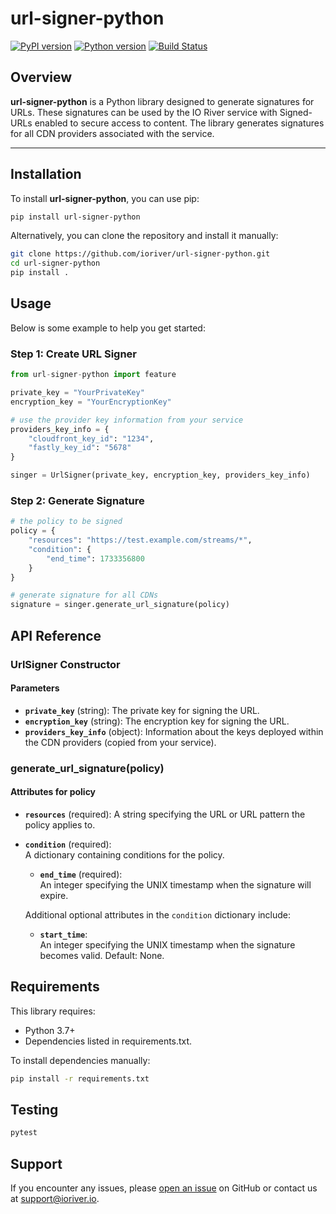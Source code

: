 # url-signer-python

[![PyPI version](https://badge.fury.io/py/url-signer-python.svg)](https://pypi.org/project/url-signer-python/)
[![Python version](https://img.shields.io/badge/python-3.7+-blue.svg)](https://www.python.org/)
[![Build Status](https://github.com/ioriver/url-signer-python/actions/workflows/master.yml/badge.svg)](https://github.com/ioriver/url-signer-python/actions)

## Overview

**url-signer-python** is a Python library designed to generate signatures for URLs. These signatures can be used by the IO River service with Signed-URLs enabled to secure access to content. The library generates signatures for all CDN providers associated with the service.

---

## Installation

To install **url-signer-python**, you can use pip:

```bash
pip install url-signer-python
```

Alternatively, you can clone the repository and install it manually:

```bash
git clone https://github.com/ioriver/url-signer-python.git
cd url-signer-python
pip install .
```

## Usage

Below is some example to help you get started:

### Step 1: Create URL Signer

```python
from url-signer-python import feature

private_key = "YourPrivateKey"
encryption_key = "YourEncryptionKey"

# use the provider key information from your service
providers_key_info = {
    "cloudfront_key_id": "1234",
    "fastly_key_id": "5678"
}

singer = UrlSigner(private_key, encryption_key, providers_key_info)
```

### Step 2: Generate Signature

```python
# the policy to be signed
policy = {
    "resources": "https://test.example.com/streams/*",
    "condition": {
        "end_time": 1733356800
    }
}

# generate signature for all CDNs
signature = singer.generate_url_signature(policy)
```

## API Reference

### UrlSigner Constructor

#### Parameters

- **`private_key`** (string): The private key for signing the URL.
- **`encryption_key`** (string): The encryption key for signing the URL.
- **`providers_key_info`** (object): Information about the keys deployed within the CDN providers (copied from your service).

### generate_url_signature(policy)

#### Attributes for policy

- **`resources`** (required):
  A string specifying the URL or URL pattern the policy applies to.

- **`condition`** (required):  
  A dictionary containing conditions for the policy.

  - **`end_time`** (required):  
    An integer specifying the UNIX timestamp when the signature will expire.

  Additional optional attributes in the `condition` dictionary include:

  - **`start_time`**:  
    An integer specifying the UNIX timestamp when the signature becomes valid. Default: None.

## Requirements

This library requires:

- Python 3.7+
- Dependencies listed in requirements.txt.

To install dependencies manually:

```bash
pip install -r requirements.txt
```

## Testing

```bash
pytest
```

## Support

If you encounter any issues, please [open an issue](https://github.com/ioriver/url-signer-python/issues) on GitHub or contact us at support@ioriver.io.
